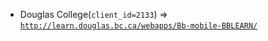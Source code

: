  - Douglas College(`client_id=2133`) => [`http://learn.douglas.bc.ca/webapps/Bb-mobile-BBLEARN/`](http://learn.douglas.bc.ca/webapps/Bb-mobile-BBLEARN/)
